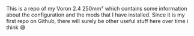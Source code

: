 This is a repo of my Voron 2.4 250mm² which contains some information about the configuration and the mods that I have installed.
Since it is my first repo on Github, there will surely be other useful stuff here over time i think 😅



